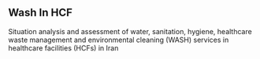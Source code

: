 ## Wash In HCF

Situation analysis and assessment of water, sanitation, hygiene, healthcare waste management and environmental cleaning (WASH) services in healthcare facilities (HCFs) in Iran
